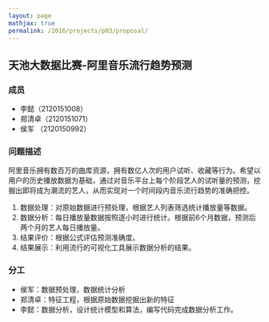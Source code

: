 ```yaml
---
layout: page
mathjax: true
permalink: /2016/projects/p03/proposal/
---
```


## 天池大数据比赛-阿里音乐流行趋势预测

### 成员

- 李懿（2120151008）
- 郑清卓（2120151071）
- 侯军 （2120150992）

### 问题描述

阿里音乐拥有数百万的曲库资源，拥有数亿人次的用户试听、收藏等行为。希望以用户的历史播放数据为基础，通过对音乐平台上每个阶段艺人的试听量的预测，挖掘出即将成为潮流的艺人，从而实现对一个时间段内音乐流行趋势的准确把控。

1. 数据处理：对原始数据进行预处理，根据艺人列表筛选统计播放量等数据。
2. 数据分析：每日播放量数据按照逐小时进行统计。根据前6个月数据，预测后两个月的艺人每日播放量。
3. 结果评价：根据公式评估预测准确度。
4. 结果展示：利用流行的可视化工具展示数据分析的结果。

### 分工

- 侯军：数据预处理，数据统计分析
- 郑清卓：特征工程，根据原始数据挖掘出新的特征
- 李懿：数据分析，设计统计模型和算法，编写代码完成数据分析工作。